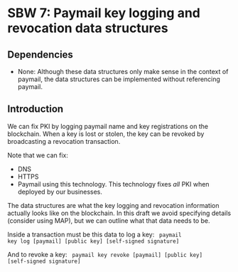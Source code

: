 SBW 7: Paymail key logging and revocation data structures
=========================================================

Dependencies
------------

* None: Although these data structures only make sense in the context of paymail, the data structures can be implemented without referencing paymail.

Introduction
------------

We can fix PKI by logging paymail name and key registrations on the blockchain.
When a key is lost or stolen, the key can be revoked by broadcasting a
revocation transaction.

Note that we can fix:
- DNS
- HTTPS
- Paymail
using this technology. This technology fixes *all* PKI when deployed by our
businesses.

The data structures are what the key logging and revocation information actually looks like on the blockchain. In this draft we avoid specifying details (consider using MAP), but we can outline what that data needs to be.

Inside a transaction must be this data to log a key:
<code>
paymail key log [paymail] [public key] [self-signed signature]
</code>

And to revoke a key:
<code>
paymail key revoke [paymail] [public key] [self-signed signature]
</code>